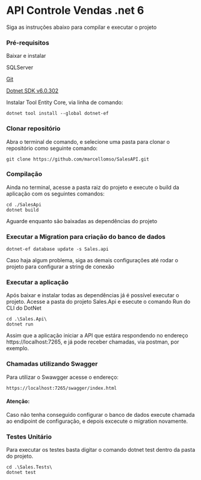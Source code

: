 # API Controle Vendas .net 6


Siga as instruções abaixo para compilar e executar o projeto


### Pré-requisitos
Baixar e instalar

SQLServer

[Git](https://git-scm.com/download/win)

[Dotnet SDK v6.0.302](https://dotnet.microsoft.com/en-us/download/dotnet/6.0)

Instalar Tool Entity Core, via linha de comando:
```
dotnet tool install --global dotnet-ef
```


### Clonar repositório

Abra o terminal de comando, e selecione uma pasta para clonar o repositório como seguinte comando:
```
git clone https://github.com/marcellomso/SalesAPI.git
```


### Compilação
Ainda no terminal, acesse a pasta raiz do projeto e execute o build da aplicação com os seguintes comandos:
```
cd ./SalesApi
dotnet build
```

Aguarde enquanto são baixadas as dependências do projeto


### Executar a Migration para criação do banco de dados
```
dotnet-ef database update -s Sales.api
```
Caso haja algum problema, siga as demais configurações até rodar o projeto para configurar a string de conexão

### Executar a aplicação
Após baixar e instalar todas as dependências já é possível executar o projeto. Acesse a pasta do projeto Sales.Api e esecute o comando Run do CLI do DotNet

```
cd .\Sales.Api\
dotnet run
```

Assim que a aplicação iniciar a API que estára respondendo no endereço https://localhost:7265, e já pode receber chamadas, via postman, por exemplo.

### Chamadas utilizando Swagger
Para utilizar o Swawgger acesse o endereço:
```
https://localhost:7265/swagger/index.html
```

#### Atenção:
Caso não tenha conseguido configurar o banco de dados execute chamada ao endipoint de configuração, e depois excecute o migration novamente.


### Testes Unitário
Para executar os testes basta digitar o comando dotnet test dentro da pasta do projeto.

```
cd .\Sales.Tests\
dotnet test
```
